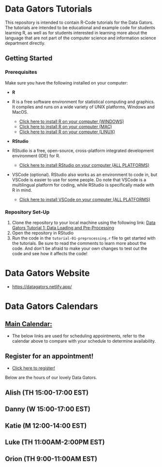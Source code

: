 # Data Gators Tutorials

This repository is intended to contain R-Code tutorials for the Data Gators. The tutorials are intended to be educational and example code for students learning R, as well as for students interested in learning more about the language that are not part of the computer science and information science department directly.

## Getting Started

### Prerequisites

Make sure you have the following installed on your computer:

- **R**
- R is a free software environment for statistical computing and graphics. It compiles and runs on a wide variety of UNIX platforms, Windows and MacOS.
  - [Click here to install R on your computer (WINDOWS)](https://cran.r-project.org/bin/windows/base/)
  - [Click here to install R on your computer (MAC)](https://cran.r-project.org/bin/macosx/)
  - [Click here to install R on your computer (LINUX)](https://cran.r-project.org/bin/linux/)

- **RStudio**
- RStudio is a free, open-source, cross-platform integrated development environment (IDE) for R.
  - [Click here to install RStudio on your computer (ALL PLATFORMS)](https://posit.co/download/rstudio-desktop/)
- VSCode (optional). RStudio also works as an environment to code in, but VSCode is easier to use for some people. Do note that VSCode is a multilingual platform for coding, while RStudio is specifically made with R in mind.
  - [Click here to install VSCode on your computer (ALL PLATFORMS)](https://code.visualstudio.com/Download)

### Repository Set-Up

1. Clone the repository to your local machine using the following link: [Data Gators Tutorial 1: Data Loading and Pre-Processing]()
2. Open the repository in RStudio
3. Run the code in the `tutorial-01-preprocessing.r` file to get started with the tutorials. Be sure to read the comments to learn more about the code. And don't be afraid to make your own changes to test out the code and see how it affects the code!

# Data Gators Website
- https://datagators.netlify.app/
# Data Gators Calendars

## [Main Calendar:](https://calendar.google.com/calendar/u/0/r?cid=Y19lOWY2YjRmZGU3ZjQ5MWZmZjI3NjdjZGJhOGY3N2ZlMmE5MjQxZTViYmFhNDU4NDFkNDAzODI5MmNjMWY3MWZhQGdyb3VwLmNhbGVuZGFyLmdvb2dsZS5jb20)
- The below links are used for scheduling appointments, refer to the calendar above to compare with your schedule to determine availability.

## Register for an appointment!
- [Click here to register!](https://data-gators.com/contacts/calendar/)

Below are the hours of our lovely Data Gators.
## Alish (TH 15:00-17:00 EST)
## Danny (W 15:00-17:00 EST)
## Katie (M 12:00-14:00 EST)
## Luke (TH 11:00AM-2:00PM EST) 
## Orion (TH 9:00-11:00AM EST)
